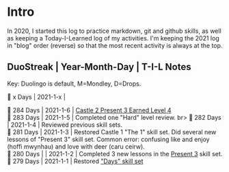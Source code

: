 # Intro
In 2020, I started this log to practice markdown, git and github skills, as well as keeping a Today-I-Learned log of my activities. I'm keeping the 2021 log in "blog" order (reverse) so that the most recent activity is always at the top. 


## DuoStreak | Year-Month-Day | T-I-L Notes 
Key: Duolingo is default, M=Mondley, D=Drops. <br>

:dragon_face:  x Days | 2021-1-x |  <br> 

:dragon_face:  284 Days | 2021-1-6 | [Castle 2 Present 3 Earned Level 4](https://github.com/EO4wellness/T-I-L/blob/main/polyglot/gales/Castle-2/2021-01-06-next-level.png)<br>
:dragon_face:  283 Days | 2021-1-5 |  Completed one "Hard" level review. br>
:dragon_face:  282 Days | 2021-1-4 |  Reviewed previous skill sets. <br>
:dragon_face:  281 Days | 2021-1-3 |  Restored Castle 1 "The 1" skill set.  Did several new lessons of "Present 3" skill set. Common error: confusing like and enjoy (hoffi mwynhau) and love with deer (caru ceirw).  <br>
:dragon_face:  280 Days | | 2021-1-2 | Completed 3 new lessons in the [Present 3](https://github.com/EO4wellness/T-I-L/blob/main/polyglot/gales/Castle-2/2021-01-02.md) skill set. <br>
:dragon_face:  279 Days | 2021-1-1 | Restored ["Days" skill set](https://github.com/EO4wellness/T-I-L/blob/main/polyglot/gales/Castle-2/Days.md)<br>
